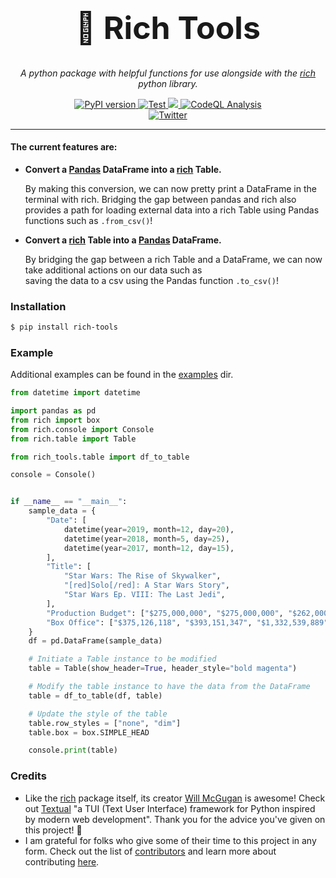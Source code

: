 <h1 align="center" style="font-size:50px;">🔧 Rich Tools</h1>
<p align="center">
    <em>A python package with helpful functions for use alongside with the <a href="https://github.com/willmcgugan/rich">rich</a> python library.</em>
</p>
<p align="center">
<a href="https://pypi.org/project/rich-tools/">
    <img src="https://badge.fury.io/py/rich-tools.svg" alt="PyPI version">
</a>
<a href="https://github.com/avi-perl/rich_tools/actions/workflows/test.yml" target="_blank">
    <img src="https://github.com/avi-perl/rich_tools/actions/workflows/test.yml/badge.svg" alt="Test">
</a>
<a href="https://codecov.io/gh/avi-perl/rich_tools">
  <img src="https://codecov.io/gh/avi-perl/rich_tools/branch/master/graph/badge.svg?token=7A5RYLZ37B"/>
</a>
<a href="https://github.com/avi-perl/rich_tools/actions/workflows/codeql-analysis.yml" target="_blank">
    <img src="https://github.com/avi-perl/rich_tools/actions/workflows/codeql-analysis.yml/badge.svg" alt="CodeQL Analysis">
</a>
<br/>
<a href="https://twitter.com/__aviperl__" target="_blank">
    <img src="https://badgen.net/badge/icon/twitter?icon=twitter&label=Chat%20with%20me" alt="Twitter">
</a>
</p>

---

#### The current features are:

- **Convert a [Pandas](https://pandas.pydata.org/) DataFrame into a [rich](https://github.com/willmcgugan/rich) Table.**

  By making this conversion, we can now pretty print a DataFrame in the terminal with rich. Bridging the gap between 
  pandas and rich also provides a path for loading external data into a rich Table using Pandas functions such as `.from_csv()`!
- **Convert a [rich](https://github.com/willmcgugan/rich) Table into a [Pandas](https://pandas.pydata.org/) DataFrame.**

  By bridging the gap between a rich Table and a DataFrame, we can now take additional actions on our data such as   
  saving the data to a csv using the Pandas function `.to_csv()`!

### Installation
```bash
$ pip install rich-tools
```

### Example
Additional examples can be found in the [examples](examples) dir.
```python
from datetime import datetime

import pandas as pd
from rich import box
from rich.console import Console
from rich.table import Table

from rich_tools.table import df_to_table

console = Console()


if __name__ == "__main__":
    sample_data = {
        "Date": [
            datetime(year=2019, month=12, day=20),
            datetime(year=2018, month=5, day=25),
            datetime(year=2017, month=12, day=15),
        ],
        "Title": [
            "Star Wars: The Rise of Skywalker",
            "[red]Solo[/red]: A Star Wars Story",
            "Star Wars Ep. VIII: The Last Jedi",
        ],
        "Production Budget": ["$275,000,000", "$275,000,000", "$262,000,000"],
        "Box Office": ["$375,126,118", "$393,151,347", "$1,332,539,889"],
    }
    df = pd.DataFrame(sample_data)

    # Initiate a Table instance to be modified
    table = Table(show_header=True, header_style="bold magenta")

    # Modify the table instance to have the data from the DataFrame
    table = df_to_table(df, table)

    # Update the style of the table
    table.row_styles = ["none", "dim"]
    table.box = box.SIMPLE_HEAD

    console.print(table)

```

### Credits
- Like the [rich](https://github.com/willmcgugan/rich) package itself, its creator [Will McGugan](https://twitter.com/willmcgugan)
is awesome! Check out [Textual](https://github.com/willmcgugan/textual) "a TUI (Text User Interface) framework for 
Python inspired by modern web development". Thank you for the advice you've given on this project! 🙏
- I am grateful for folks who give some of their time to this project in any form. Check out the list of 
[contributors](https://github.com/avi-perl/rich_tools/graphs/contributors) and learn more about contributing [here](CONTRIBUTING.md).